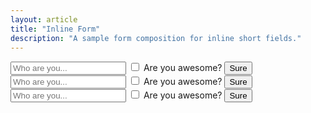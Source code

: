 ```yaml
---
layout: article
title: "Inline Form"
description: "A sample form composition for inline short fields."
---
```


<div class="spacing">
  <div class="level">
    <input type="text" class="input input_size_sm input_auto" placeholder="Who are you...">
    <label class="choice choice_size_sm">
      <input type="checkbox">
      <span>Are you awesome?</span>
    </label>
    <button class="button button_size_sm button_color_primary">Sure</button>
  </div>
  <div class="level">
    <input type="text" class="input input_auto" placeholder="Who are you...">
    <label class="choice">
      <input type="checkbox">
      <span>Are you awesome?</span>
    </label>
    <button class="button button_color_primary">Sure</button>
  </div>
  <div class="level">
    <input type="text" class="input input_size_lg input_auto" placeholder="Who are you...">
    <label class="choice choice_size_lg">
      <input type="checkbox">
      <span>Are you awesome?</span>
    </label>
    <button class="button button_size_lg button_color_primary">Sure</button>
  </div>
</div>
